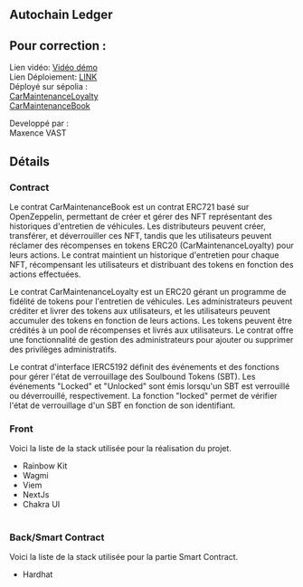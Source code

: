 ## Autochain Ledger

## Pour correction :

Lien vidéo: [Vidéo démo  ]() <br/>
Lien Déploiement: [LINK  ](https://dapp-contract-vote-front.vercel.app/) <br/>
Déployé sur sépolia : <br/>
[CarMaintenanceLoyalty](https://sepolia.etherscan.io/address/0xa9dFFD8e576ea282821e762066df53ee71d3e411#code)<br/>
[CarMaintenanceBook](https://sepolia.etherscan.io/address/0x1DfaaaEc2A1d7bD7759BBB7E726263F061F7eaF4)

Developpé par :  
Maxence VAST

## Détails

### Contract
Le contrat CarMaintenanceBook est un contrat ERC721 basé sur OpenZeppelin, permettant de créer et gérer des NFT représentant des historiques d'entretien de véhicules. Les distributeurs peuvent créer, transférer, et déverrouiller ces NFT, tandis que les utilisateurs peuvent réclamer des récompenses en tokens ERC20 (CarMaintenanceLoyalty) pour leurs actions. Le contrat maintient un historique d'entretien pour chaque NFT, récompensant les utilisateurs et distribuant des tokens en fonction des actions effectuées.

Le contrat CarMaintenanceLoyalty est un ERC20 gérant un programme de fidélité de tokens pour l'entretien de véhicules. Les administrateurs peuvent créditer et livrer des tokens aux utilisateurs, et les utilisateurs peuvent accumuler des tokens en fonction de leurs actions. Les tokens peuvent être crédités à un pool de récompenses et livrés aux utilisateurs. Le contrat offre une fonctionnalité de gestion des administrateurs pour ajouter ou supprimer des privilèges administratifs.

Le contrat d'interface IERC5192 définit des événements et des fonctions pour gérer l'état de verrouillage des Soulbound Tokens (SBT). Les événements "Locked" et "Unlocked" sont émis lorsqu'un SBT est verrouillé ou déverrouillé, respectivement. La fonction "locked" permet de vérifier l'état de verrouillage d'un SBT en fonction de son identifiant.

### Front
Voici la liste de la stack utilisée pour la réalisation du projet.
- Rainbow Kit
- Wagmi
- Viem
- NextJs
- Chakra UI
  <br/><br/>

### Back/Smart Contract
Voici la liste de la stack utilisée pour la partie Smart Contract.
- Hardhat
